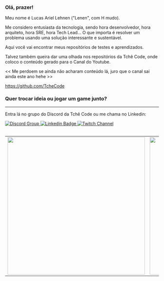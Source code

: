 ### Olá, prazer! 

Meu nome é Lucas Ariel Lehnen ("Lenen", com H mudo). 

Me considero entusiasta da tecnologia, sendo hora desenvolvedor, hora arquiteto, hora SRE, hora Tech Lead... O que importa é resolver um problema usando uma solução interessante e sustentável. 

Aqui você vai encontrar meus repositórios de testes e aprendizados. 

Talvez também queira dar uma olhada nos repositórios da Tchê Code, onde coloco o conteúdo gerado para o Canal do Youtube.

<< Me perdoem se ainda não acharam conteúdo lá, juro que o canal sai ainda este ano hehe >>

https://github.com/TcheCode
### Quer trocar ideia ou jogar um game junto? 
---

Entra lá no grupo do Discord da Tchê Code ou me chama no Linkedin:

<a target="_blank" href="https://discord.gg/BuB2zwEZv4">
<img src="https://img.shields.io/badge/Discord-6a01eb?style=for-the-badge&logo=discord&logoColor=white" alt="Discord Group">
</a>
<a target="_blank" href="https://www.linkedin.com/in/lucas-lehnen/">
<img src="https://img.shields.io/badge/LinkedIn-0077B5?style=for-the-badge&logo=linkedin&logoColor=white" alt="Linkedin Badge">
</a>
<a target="_blank" href="https://www.twitch.tv/lucas_lehnen">
<img src="https://img.shields.io/badge/Twitch-6441a5?style=for-the-badge&logo=twitch&logoColor=white" alt="Twitch Channel">
</a>

<br>
<br>

<table>
    <tr>
        <td>
        <img width="450px" src="https://github-readme-stats.vercel.app/api/top-langs/?username=lucaslehnen&hide=html&layout=compact&title_color=fff&icon_color=fff&text_color=FFF&bg_color=151515&locale=pt-br" />
        </td>
        <td>
        <img width="450px" src="https://github-readme-stats.vercel.app/api/?username=lucaslehnen&show_icons=true&title_color=2AF&icon_color=fff&text_color=FFF&bg_color=151515&locale=pt-br"/>
        </td>
    </tr>   
</table>

